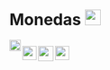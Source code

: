 ﻿[//]: # ( -*- coding: utf-8 -*- )
[//]: # ( ---------------------------------------------------------------------- )
[//]: # (+ Autor:  	Ran# )
[//]: # (+ Creado: 	2024/05/11 17:37:54.924581 )
[//]: # (+ Editado:	2024/05/11 17:37:54.924581 )
[//]: # ( ---------------------------------------------------------------------- )

# Monedas [<img src="https://raw.githubusercontent.com/Ran-n/svgs/main/bandeiras/nacións/cas-0.svg" width="28" alt="castellano" title="Castellano">](moedas_cas.md)

[<img align="left" src="https://github.com/Ran-n/media/blob/main/emojis/casa.svg" width="20" alt="inicio" title="Inicio">](https://github.com/Ran-n/aleatorio/blob/main/doc/readmes/readme_cas.md)

[<img align="left" src="https://raw.githubusercontent.com/Ran-n/svgs/main/bandeiras/nacións/gz-0.svg" width="25" alt="galego" title="Galego">](moedas_gz.md)
[<img align="left" src="https://raw.githubusercontent.com/Ran-n/svgs/main/bandeiras/nacións/en-0.svg" width="27" alt="english" title="English">](moedas_en.md)
[<img align="left" src="https://raw.githubusercontent.com/Ran-n/svgs/main/bandeiras/nacións/eo-0.svg" width="25" alt="esperanto" title="Esperanto">](moedas_eo.md)
<img align="center">
---
